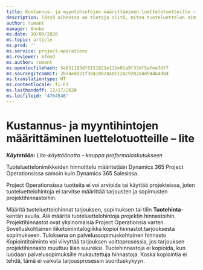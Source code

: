```yaml
---
title: Kustannus- ja myyntihintojen määrittäminen luettelotuotteille – lite
description: Tässä aiheessa on tietoja siitä, miten tuoteluettelon nimikkeiden kustannus- ja myyntihinnat määritetään.
author: rumant
manager: Annbe
ms.date: 10/09/2020
ms.topic: article
ms.prod: ''
ms.service: project-operations
ms.reviewer: kfend
ms.author: rumant
ms.openlocfilehash: 5e851193df8151821e112e01a9f33df5afee7df7
ms.sourcegitcommit: 2b74edd31f38410024a01124c9202a4d94464d04
ms.translationtype: HT
ms.contentlocale: fi-FI
ms.lasthandoff: 12/17/2020
ms.locfileid: "4764546"
---
```

# <a name="set-up-cost-and-sales-rates-for-catalog-products---lite"></a>Kustannus- ja myyntihintojen määrittäminen luettelotuotteille – lite

_**Käytetään:** Lite-käyttöönotto – kauppa proformalaskutukseen_


Tuoteluettelonimikkeiden hinnoittelu määritetään Dynamics 365 Project Operationsissa samoin kuin Dynamics 365 Salesissa.

Project Operationsissa tuotteita ei voi arvioida tai käyttää projekteissa, joten tuoteluettelohintoja ei tarvitse määrittää tarjousten ja sopimusten projektihinnastoihin.

Määritä tuoteluettelohinnat tarjouksen, sopimuksen tai tilin **Tuotehinta**-kentän avulla. Älä määritä tuoteluettelohintoja projektin hinnastoihin. Projektihinnastot ovat yksinomaisia Project Operationsia varten. Sovelluskohtainen liiketoimintalogiikka kopioi hinnastot tarjouksesta sopimukseen. Tuloksena on palvelussopimuskohtainen hinnasto Kopiointitoiminto voi viivyttää tarjouksen voittoprosessia, jos tarjouksen projektihinnasto muuttuu liian suureksi. Tuotehinnastoja ei kopioida, kun luodaan palvelusopimuksille mukautettuja hinnastoja. Koska kopiointia ei tehdä, tämä ei vaikuta tarjousprosessin suorituskykyyn.
